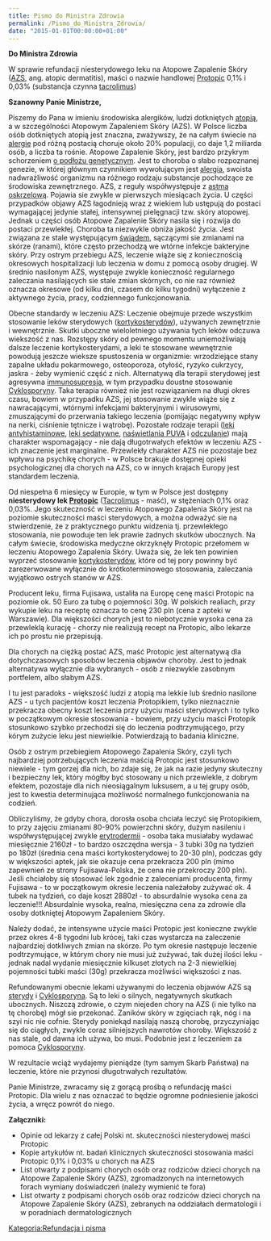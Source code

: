 ```yaml
---
title: Pismo do Ministra Zdrowia
permalink: /Pismo_do_Ministra_Zdrowia/
date: "2015-01-01T00:00:00+01:00"
---
```


**Do Ministra Zdrowia**

W sprawie refundacji niesterydowego leku na Atopowe Zapalenie Skóry ([AZS](/atopedia/AZS "wikilink"), ang. atopic dermatitis), maści o nazwie handlowej [Protopic](/atopedia/Protopic "wikilink") 0,1% i 0,03% (substancja czynna [tacrolimus](/atopedia/Tacrolimus "wikilink"))

**Szanowny Panie Ministrze,**

Piszemy do Pana w imieniu środowiska alergików, ludzi dotkniętych [atopią](/atopedia/Atopia "wikilink"), a w szczególności Atopowym Zapaleniem Skóry (AZS). W Polsce liczba ośób dotkniętych atopią jest znaczna, zważywszy, że na całym świecie na [alergie](/atopedia/Alergia "wikilink") pod różną postacią choruje około 20% populacji, co daje 1,2 miliarda osób, a liczba ta rośnie. Atopowe Zapalenie Skóry, jest bardzo przykrym schorzeniem [o podłożu genetycznym](/atopedia/Obciążenie_genetyczne "wikilink"). Jest to choroba o słabo rozpoznanej genezie, w której głównym czynnikiem wywołującym jest [alergia](/atopedia/Alergia "wikilink"), swoista nadwrażliwość organizmu na różnego rodzaju substancje pochodzące ze środowiska zewnętrznego. AZS, z reguły współwystępuje z [astmą oskrzelową](/atopedia/Astma_oskrzelowa "wikilink"). Pojawia sie zwykle w pierwszych miesiącach życia. U części przypadków objawy AZS łagodnieją wraz z wiekiem lub ustępują do postaci wymagającej jedynie stałej, intensywnej pielęgnacji tzw. skóry atopowej. Jednak u części osób Atopowe Zapalenie Skóry nasila się i rozwija do postaci przewlekłej. Choroba ta niezwykle obniża jakość życia. Jest związana ze stale występującym [świądem](/atopedia/Świąd "wikilink"), sączącymi sie zmianami na skórze (ranami), które często przechodzą we wtórne infekcje bakteryjne skóry. Przy ostrym przebiegu AZS, leczenie wiąże się z koniecznością okresowych hospitalizacji lub leczenia w domu z pomocą osoby drugiej. W średnio nasilonym AZS, występuje zwykle konieczność regularnego zaleczania nasilających sie stale zmian skórnych, co nie raz również oznacza okresowe (od kilku dni, czasem do kilku tygodni) wyłączenie z aktywnego życia, pracy, codziennego funkcjonowania.

Obecne standardy w leczeniu AZS: Leczenie obejmuje przede wszystkim stosowanie leków sterydowych ([kortykosterydów](/atopedia/Kortykosterydy "wikilink")), używanych zewnętrznie i wewnętrznie. Skutki uboczne wieloletniego używania tych leków odczuwa wiekszość z nas. Rozstępy skóry od pewnego momentu uniemożliwiają dalsze leczenie kortykosterydami, a leki te stosowane wewnętrznie powodują jeszcze wieksze spustoszenia w organizmie: wrzodziejące stany zapalne układu pokarmowego, osteoporoza, otyłość, ryzyko cukrzycy, jaskra - żeby wymienić część z nich. Alternatywą dla terapii sterydowej jest agresywna [immunosupresja](/atopedia/Immunosupresja "wikilink"), w tym przypadku doustne stosowanie [Cyklosporyny](/atopedia/Cyklosporyna "wikilink"). Taka terapia również nie jest rozwiązaniem na długi okres czasu, bowiem w przypadku AZS, jej stosowanie zwykle wiąże się z nawracającymi, wtórnymi infekcjami bakteryjnymi i wirusowymi, zmuszającymi do przerwania takiego leczenia (pomijając negatywny wpływ na nerki, ciśnienie tętnicze i wątrobę). Pozostałe rodzaje terapii ([leki antyhistaminowe](/atopedia/Leki_antyhistaminowe "wikilink"), [leki sedatywne](/atopedia/Leki_sedatywne "wikilink"), [naświetlania PUVA](/atopedia/Światłoterapia "wikilink") i [odczulanie](/atopedia/Odczulanie "wikilink")) mają charakter wspomagający - nie dają długotrwałych efektów w leczeniu AZS - ich znaczenie jest marginalne. Przewlekły charakter AZS nie pozostaje bez wpływu na psychikę chorych - w Polsce brakuje dostępnej opieki psychologicznej dla chorych na AZS, co w innych krajach Europy jest standardem leczenia.

Od niespełna 6 miesięcy w Europie, w tym w Polsce jest dostępny **niesterydowy lek [Protopic](/atopedia/Protopic "wikilink")** ([Tacrolimus](/atopedia/Tacrolimus "wikilink") - maść), w stężeniach 0,1% oraz 0,03%. Jego skuteczność w leczeniu Atopowego Zapalenia Skóry jest na poziomie skuteczności maści sterydowych, a można odważyć sie na stwierdzenie, że z praktycznego punktu widzenia tj. przewlekłego stosowania, nie powoduje ten lek prawie żadnych skutków ubocznych. Na całym świecie, środowiska medyczne okrzyknęły Protopic przełomem w leczeniu Atopowego Zapalenia Skóry. Uważa się, że lek ten powinien wyprzeć stosowanie [kortykosterydów](/atopedia/Kortykosterydy "wikilink"), które od tej pory powinny być zarezerwowane wyłącznie do krótkoterminowego stosowania, zaleczania wyjątkowo ostrych stanów w AZS.

Producent leku, firma Fujisawa, ustaliła na Europę cenę maści Protopic na poziomie ok. 50 Euro za tubę o pojemności 30g. W polskich realiach, przy wykupie leku na receptę oznacza to cenę 230 pln (cena z apteki w Warszawie). Dla większości chorych jest to niebotycznie wysoka cena za przewleklą kurację - chorzy nie realizują recept na Protopic, albo lekarze ich po prostu nie przepisują.

Dla chorych na ciężką postać AZS, maść Protopic jest alternatywą dla dotychczasowych sposobów leczenia objawów choroby. Jest to jednak alternatywa wyłącznie dla wybranych - osób z niezwykle zasobnym portfelem, albo słabym AZS.

I tu jest paradoks - większość ludzi z atopią ma lekkie lub średnio nasilone AZS - u tych pacjentów koszt leczenia Protopikiem, tylko nieznacznie przekracza obecny koszt leczenia przy użyciu maści sterydowych i to tylko w początkowym okresie stosowania - bowiem, przy użyciu maści Protopik stosunkowo szybko przechodzi się do leczenia podtrzymującego, przy kórym zużycie leku jest niewielkie. Potwierdzają to badania kliniczne.

Osób z ostrym przebiegiem Atopowego Zapalenia Skóry, czyli tych najbardziej potrzebujących leczenia maścią Protopic jest stosunkowo niewiele - tym gorzej dla nich, bo zdaje się, że jak na razie jedyny skuteczny i bezpieczny lek, który mógłby być stosowany u nich przewlekle, z dobrym efektem, pozostaje dla nich nieosiągalnym luksusem, a u tej grupy osób, jest to kwestia determinująca możliwość normalnego funkcjonowania na codzień.

Obliczyliśmy, że gdyby chora, dorosła osoba chciała leczyć się Protopikiem, to przy zajęciu zmianami 80-90% powierzchni skóry, dużym nasileniu i współwystępującej zwykle [erytrodermii](/atopedia/Erytrodermia "wikilink") - osoba taka musiałaby wydawać miesięcznie 2160zł - to bardzo oszczędna wersja - 3 tubki 30g na tydzień po 180zł (średnia cena maści kortykosterydowej to 20-30 pln), podczas gdy w większości aptek, jak sie okazuje cena przekracza 200 pln (mimo zapewnień ze strony Fujisawa-Polska, że cena nie przekroczy 200 pln). Jeśli chciałoby się stosować lek zgodnie z zaleceniami producenta, firmy Fujisawa - to w początkowym okresie leczenia należałoby zużywać ok. 4 tubek na tydzień, co daje koszt 2880zł - to absurdalnie wysoka cena za leczenie!!! Absurdalnie wysoka, realna, miesięczna cena za zdrowie dla osoby dotkniętej Atopowym Zapaleniem Skóry.

Należy dodać, że intensywne użycie maści Protopic jest konieczne zwykle przez okres 4-8 tygodni lub krócej, taki czas wystarcza na zaleczenie najbardziej dotkliwych zmian na skórze. Po tym okresie następuje leczenie podtrzymujące, w którym chory nie musi już zużywać, tak dużej ilości leku - jednak nadal wydanie miesięcznie kilkuset złotych na 2-3 niewielkiej pojemności tubki maści (30g) przekracza możliwści większości z nas.

Refundowanymi obecnie lekami używanymi do leczenia objawów AZS są [sterydy](/atopedia/Kortykosterydy "wikilink") i [Cyklosporyna](/atopedia/Cyklosporyna "wikilink"). Są to leki o silnych, negatywnych skutkach ubocznych. Niszczą zdrowie, o czym niejeden chory na AZS (i nie tylko na tę chorobę) mógł sie przekonać. Zaników skóry w zgięciach rąk, nóg i na szyi nic nie cofnie. Sterydy poniekąd nasilają naszą chorobę, przyczyniając się do ciągłych, zwykle coraz silniejszych nawrotów choroby. Większość z nas stale, od dawna ich używa, bo musi. Podobnie jest z leczeniem za pomoca [Cyklosporyny](/atopedia/Cyklosporyna "wikilink").

W rezultacie wciąż wydajemy pieniądze (tym samym Skarb Państwa) na leczenie, które nie przynosi długotrwałych rezultatów.

Panie Ministrze, zwracamy się z gorącą prośbą o refundację maści Protopic. Dla wielu z nas oznaczać to będzie ogromne podniesienie jakości życia, a wręcz powrót do niego.

**Załączniki:**

-   Opinie od lekarzy z całej Polski nt. skuteczności niesterydowej maści Protopic
-   Kopie artykułów nt. badań klinicznych skuteczności stosowania maści Protopic 0,1% i 0,03% u chorych na AZS
-   List otwarty z podpisami chorych osób oraz rodziców dzieci chorych na Atopowe Zapalenie Skóry (AZS), zgromadzonych na internetowych forach wymiany doświadczeń (należy wymienić te fora)
-   List otwarty z podpisami chorych osób oraz rodziców dzieci chorych na Atopowe Zapalenie Skóry (AZS), zebranych na oddziałach dermatologii i w poradniach dermatologicznych

[Kategoria:Refundacja i pisma](/atopedia/Kategoria:Refundacja_i_pisma "wikilink")